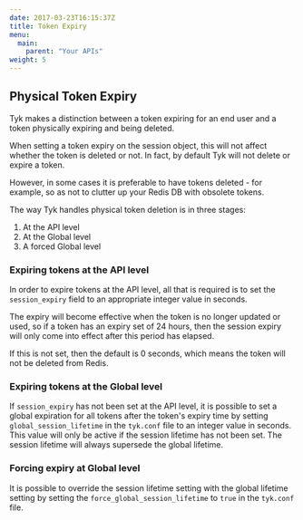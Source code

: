 ```yaml
---
date: 2017-03-23T16:15:37Z
title: Token Expiry
menu:
  main:
    parent: "Your APIs"
weight: 5 
---
```


## Physical Token Expiry

Tyk makes a distinction between a token expiring for an end user and a token physically expiring and being deleted.

When setting a token expiry on the session object, this will not affect whether the token is deleted or not. In fact, by default Tyk will not delete or expire a token.

However, in some cases it is preferable to have tokens deleted - for example, so as not to clutter up your Redis DB with obsolete tokens.

The way Tyk handles physical token deletion is in three stages:

1.  At the API level
2.  At the Global level
3.  A forced Global level

### Expiring tokens at the API level

In order to expire tokens at the API level, all that is required is to set the `session_expiry` field to an appropriate integer value in seconds.

The expiry will become effective when the token is no longer updated or used, so if a token has an expiry set of 24 hours, then the session expiry will only come into effect after this period has elapsed.

If this is not set, then the default is 0 seconds, which means the token will not be deleted from Redis.

### Expiring tokens at the Global level

If `session_expiry` has not been set at the API level, it is possible to set a global expiration for all tokens after the token's expiry time by setting `global_session_lifetime` in the `tyk.conf` file to an integer value in seconds. This value will only be active if the session lifetime has not been set. The session lifetime will always supersede the global lifetime.

### Forcing expiry at Global level

It is possible to override the session lifetime setting with the global lifetime setting by setting the `force_global_session_lifetime` to `true` in the `tyk.conf` file.

